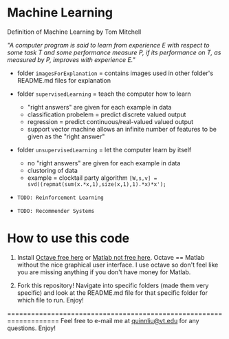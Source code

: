 Machine Learning
================

Definition of Machine Learning by Tom Mitchell

*"A computer program is said to learn from experience E with respect to some task T and some performance measure P, if its performance on T, as measured by P, improves with experience E."*

- folder ```imagesForExplanation``` = contains images used in other folder's README.md files for explanation

- folder ```supervisedLearning``` = teach the computer how to learn
    + "right answers" are given for each example in data
	+ classification probelem = predict discrete valued output
	+ regression = predict continuous/real-valued valued output 
	+ support vector machine allows an infinite number of features to be given as the "right answer"


- folder ```unsupervisedLearning``` = let the computer learn by itself
    + no "right answers" are given for each example in data
    + clustoring of data
    + example = clocktail party algorithm ```[W,s,v] = svd((repmat(sum(x.*x,1),size(x,1),1).*x)*x');```

- ```TODO: Reinforcement Learning```
- ```TODO: Recommender Systems```

How to use this code
====================

1. Install [Octave free here](https://db.tt/J97Im052) or [Matlab not free here](http://www.mathworks.com/products/matlab/). Octave == Matlab without the nice graphical user interface. I use octave so don't feel like you are missing anything if you 
don't have money for Matlab.

2. Fork this repository! Navigate into specific folders (made them very specific) and look at the README.md file for that
specific folder for which file to run. Enjoy!

===================================================================
Feel free to e-mail me at quinnliu@vt.edu for any questions. Enjoy!